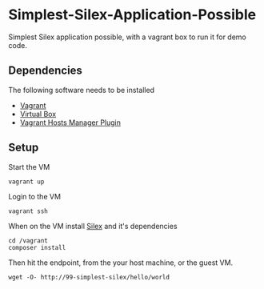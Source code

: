 # Simplest-Silex-Application-Possible
Simplest Silex application possible, with a vagrant box to run it for demo code.

## Dependencies

The following software needs to be installed
* [Vagrant](www.vagrantup.com)
* [Virtual Box](www.virtualbox.org)
* [Vagrant Hosts Manager Plugin](https://github.com/smdahlen/vagrant-hostmanager)

## Setup
Start the VM
```
vagrant up
```
Login to the VM
```
vagrant ssh
```
When on the VM install [Silex](silex.sensiolabs.org) and it's dependencies
```
cd /vagrant
composer install
```
Then hit the endpoint, from the your host machine, or the guest VM.
```
wget -O- http://99-simplest-silex/hello/world
```
